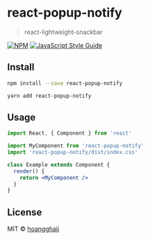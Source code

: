 # react-popup-notify

> react-lightweight-snackbar

[![NPM](https://img.shields.io/npm/v/react-popup-notify.svg)](https://www.npmjs.com/package/react-popup-notify) [![JavaScript Style Guide](https://img.shields.io/badge/code_style-standard-brightgreen.svg)](https://standardjs.com)

## Install

```bash
npm install --save react-popup-notify
```

```bash
yarn add react-popup-notify
```

## Usage

```jsx
import React, { Component } from 'react'

import MyComponent from 'react-popup-notify'
import 'react-popup-notify/dist/index.css'

class Example extends Component {
  render() {
    return <MyComponent />
  }
}
```

## License

MIT © [hoangghaii](https://github.com/hoangghaii)
